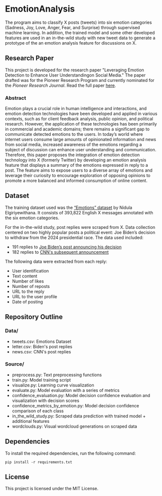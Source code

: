 # EmotionAnalysis
The program aims to classify X posts (tweets) into six emotion categories (Sadness, Joy, Love, Anger, Fear, and Surprise) through supervised machine learning. In addition, the trained model and some other developed features are used in an in-the-wild study with new tweet data to generate a prototype of the an emotion analysis feature for discussions on X. 

## Research Paper
This project is developed for the research paper "Leveraging Emotion Detection to Enhance User Understandingon Social Media." The paper drafted was for the Pioneer Research Program and currently nominated for the _Pioneer Research Journal_. Read the full paper [here](https://drive.google.com/file/d/1N6pzBUV7BOJbk2UjgcS-xTU2GBswEUc9/view?usp=sharing).

### Abstract
Emotion plays a crucial role in human intelligence and interactions, and emotion detection technologies have been developed and applied in various contexts, such as for client feedback analysis, public opinion, and political research. However, the application of these technologies has been primarily in commercial and academic domains; there remains a significant gap to communicate detected emotions to the users. In today’s world where internet users consume large amounts of opinionated information and news from social media, increased awareness of the emotions regarding a subject of discussion can enhance user understanding and communication. Therefore, this paper proposes the integration of emotion detection technology into X (formerly Twitter) by developing an emotion analysis feature that displays a summary of the emotions expressed in reply to a post. The feature aims to expose users to a diverse array of emotions and leverage their curiosity to encourage exploration of opposing opinions to promote a more balanced and informed consumption of online content.

## Dataset 
The training dataset used was the [“Emotions” dataset](https://doi.org/10.34740/KAGGLE/) by Nidula Elgiriyewithana. It consists of 393,822 English X messages annotated with the six emotion categories. 

For the in-the-wild study, post replies were scraped from X. Data collection centered on two highly popular posts a political event: Joe Biden’s decision to withdraw from the 2024 presidential race. The data used included: 
- 191 replies to [Joe Biden’s post announcing his decision](https://x.com/JoeBiden/status/1815080881981190320)
- 182 replies to [CNN's subsequent announcement](https://x.com/CNN/status/1815085892987478441)

The following data were extracted from each reply:
- User identification
- Text content
- Number of likes
- Number of reposts
- URL to the reply
- URL to the user profile
- Date of posting

## Repository Outline 
### Data/
- tweets.csv: Emotions Dataset
- letter.csv: Biden's post replies
- news.csv: CNN's post replies

### Source/
- preprocess.py: Text preprocessing functions
- train.py: Model training script
- visualize.py: Learning curve visualization
- evaluate.py: Model evaluation with a series of metrics
- confidence_evaluation.py: Model decision confidence evaluation and visualization with decision scores
- confidence_metrics_by_emotion.py: Model decision confidence comparison of each class
- in_the_wild_study.py: Scraped data prediction with trained model + additional features
- wordclouds.py: Visual wordcloud generations on scraped data
  
## Dependencies
To install the required dependencies, run the following command:
```
pip install -r requirements.txt
```

## License 
This project is licensed under the MIT License. 

